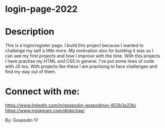 # login-page-2022

# Description
This is a login/register page. I build this project because I wanted to challenge my self a little more. My motivation  also for building it was so I can see my first projects and how I improve with the time. With this projects I have practise my HTML and CSS in general. I've put some lines of code with JS too. With projects like these I am practising to face challenges and find my way out of them.

# Connect with me:
https://www.linkedin.com/in/gospodin-gospodinov-853b3a23b/ <br>
https://www.instagram.com/dinkichae/

By: Gospodin ♡
